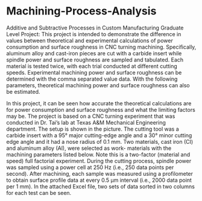 # Machining-Process-Analysis

Additive and Subtractive Processes in Custom Manufacturing  Graduate Level Project:
This project is intended to demonstrate the difference in values between theoretical and experimental calculations of power consumption and surface roughness in CNC turning machining. Specifically, aluminum alloy and cast-iron pieces are cut with a carbide insert while spindle power and surface roughness are sampled and tabulated. Each material is tested twice, with each trial conducted at different cutting speeds. Experimental machining power and surface roughness can be determined with the comma separated value data. With the following parameters, theoretical machining power and surface roughness can also be estimated.

In this project, it can be seen how accurate the theoretical calculations are for power consumption and surface roughness and what the limiting factors may be. The project is based on a CNC turning experiment that was conducted in Dr. Tai’s lab at Texas A&M Mechanical Engineering department. The setup is shown in the picture. The cutting tool was a carbide insert with a 95° major cutting-edge angle and a 30° minor cutting edge angle and it had a nose radius of 0.1 mm. Two materials, cast iron (CI) and aluminum alloy (Al), were selected as work- materials with the machining parameters listed below. Note this is a two-factor (material and speed) full factorial experiment. During the cutting process, spindle power was sampled using a power cell at 250 Hz (i.e., 250 data points per second). After machining, each sample was measured using a profilometer to obtain surface profile data at every 0.5 μm interval (i.e., 2000 data point per 1 mm). In the attached Excel file, two sets of data sorted in two columns for each test can be seen.
